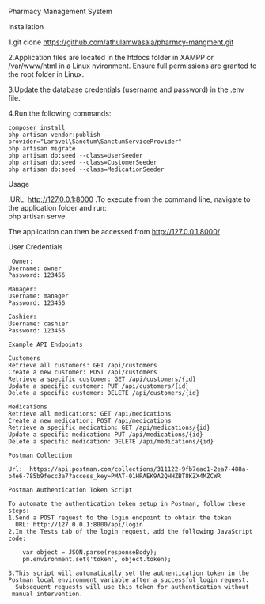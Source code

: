 Pharmacy Management System

Installation

1.git clone https://github.com/athulamwasala/pharmcy-mangment.git

2.Application files are located in the htdocs folder in XAMPP or /var/www/html in a Linux nvironment. Ensure full permissions are granted to the root folder in Linux.

3.Update the database credentials (username and password) in the .env file.

4.Run the following commands:

    composer install
    php artisan vendor:publish --provider="Laravel\Sanctum\SanctumServiceProvider"
    php artisan migrate
    php artisan db:seed --class=UserSeeder
    php artisan db:seed --class=CustomerSeeder
    php artisan db:seed --class=MedicationSeeder

Usage

.URL: http://127.0.0.1:8000
.To execute from the command line, navigate to the application  folder and
  run:   
  php artisan serve
  
  The application can then be accessed from http://127.0.0.1:8000/
  
  User Credentials
  
     Owner:
    Username: owner
    Password: 123456
   
    Manager:
    Username: manager
    Password: 123456
   
    Cashier:
    Username: cashier
    Password: 123456

    Example API Endpoints

    Customers
    Retrieve all customers: GET /api/customers
    Create a new customer: POST /api/customers
    Retrieve a specific customer: GET /api/customers/{id}
    Update a specific customer: PUT /api/customers/{id}
    Delete a specific customer: DELETE /api/customers/{id}
    
    Medications
    Retrieve all medications: GET /api/medications
    Create a new medication: POST /api/medications
    Retrieve a specific medication: GET /api/medications/{id}
    Update a specific medication: PUT /api/medications/{id}
    Delete a specific medication: DELETE /api/medications/{id}

    Postman Collection

    Url:  https://api.postman.com/collections/311122-9fb7eac1-2ea7-488a-b4e6-785b9fecc3a7?access_key=PMAT-01HRAEK9A2QHHZBT8KZX4MZCWR

    Postman Authentication Token Script

    To automate the authentication token setup in Postman, follow these steps:
    1.Send a POST request to the login endpoint to obtain the token
      URL: http://127.0.0.1:8000/api/login
    2.In the Tests tab of the login request, add the following JavaScript code:

        var object = JSON.parse(responseBody);
        pm.environment.set('token', object.token);

    3.This script will automatically set the authentication token in the Postman local environment variable after a successful login request.
      Subsequent requests will use this token for authentication without 
     manual intervention.

    

    
   
